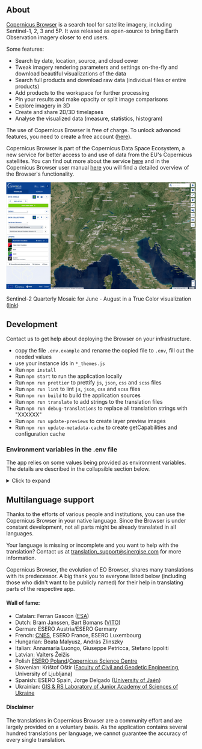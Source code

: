## About

[Copernicus Browser](https://browser.dataspace.copernicus.eu/) is a search tool for satellite imagery, including Sentinel-1, 2, 3 and 5P. It was released as open-source to bring Earth Observation imagery closer to end users.

Some features:

* Search by date, location, source, and cloud cover
* Tweak imagery rendering parameters and settings on-the-fly and download beautiful visualizations of the data
* Search full products and download raw data (individual files or entire products)
* Add products to the workspace for further processing
* Pin your results and make opacity or split image comparisons
* Explore imagery in 3D
* Create and share 2D/3D timelapses
* Analyse the visualized data (measure, statistics, histogram)

The use of Copernicus Browser is free of charge. To unlock advanced features, you need to create a free account ([here](https://identity.cloudferro.com/auth/realms/CDSE/protocol/openid-connect/auth?client_id=sh-5f8b63-YOUR-INSTANCEID-HERE&redirect_uri=https%3A%2F%2Fdataspace.copernicus.eu%2Fbrowser%2FoauthCallback.html&response_type=token&state=)).

Copernicus Browser is part of the Copernicus Data Space Ecosystem, a new service for better access to and use of data from the EU's Copernicus satellites. You can find out more about the service [here](https://dataspace.copernicus.eu/about) and in the Copernicus Browser user manual [here](https://documentation.dataspace.copernicus.eu/Applications/Browser.html) you will find a detailed overview of the Browser's functionality.

<img src="copernicus_browser.png" />

Sentinel-2 Quarterly Mosaic for June - August in a True Color visualization ([link](https://link.dataspace.copernicus.eu/0im))

## Development

Contact us to get help about deploying the Browser on your infrastructure.

* copy the file `.env.example` and rename the copied file to `.env`, fill out the needed values
* use your instance ids in `*_themes.js`
* Run `npm install`
* Run `npm start` to run the application locally
* Run `npm run prettier` to prettify `js`, `json`, `css` and `scss` files
* Run `npm run lint` to lint `js`, `json`, `css` and `scss` files
* Run `npm run build` to build the application sources
* Run `npm run translate` to add strings to the translation files
* Run `npm run debug-translations` to replace all translation strings with "XXXXXX"
* Run `npm run update-previews` to create layer preview images
* Run `npm run update-metadata-cache` to create getCapabilities and configuration cache

### Environment variables in the .env file

The app relies on some values being provided as environment variables. The details are described in the collapsible section below.

<details>
  <summary>Click to expand</summary>

#### Mandatory

- `REACT_APP_ROOT_URL`: URL at which the app is (publicly) accessible
  - Needed for correctly setting URLs for assets and authentication.
  - `http://localhost:3000/` for local development, the whole public url for deployments on web servers

- `REACT_APP_SH_SERVICES_URL`: URL at which the Sentinel Hub services are accessible 
  - `https://sh.dataspace.copernicus.eu`

Application supports usage with user login or anonymously (without having to log in).
In case of anonymous usage, the instance ids in `default_themes.js` and `education_themes.js` need to be set. Contact us for support.

Environment variables needed for user login:
- `REACT_APP_AUTH_BASEURL`: Base URL for user login
  - https://identity.dataspace.copernicus.eu/auth/realms/CDSE/protocol/openid-connect/ (URL in case you plan to use the Copernicus Dataspace Ecosytem user managment/login)
- `REACT_APP_CLIENTID`: ID of the OAuth client created in the [Dashboard](https://shapps.dataspace.copernicus.eu/dashboard/) and designated for user login
  - create your OAuth client in the [Dashboard](https://shapps.dataspace.copernicus.eu/dashboard/)

Environment variables needed for anonymous usage:
- `REACT_APP_CAPTCHA_SITE_KEY`: Google Captcha site key for anonymous authentication (to enable usage without user login)
  - contact us for support
- `REACT_APP_ANON_AUTH_SERVICE_URL`: URL for anonymous authentication (to enable usage without user login)
  - contact us for support

#### Optional

- `REACT_APP_EOB_BACKEND`: Backend for saving user pins and timelapses
  - contact us for support
  - without it, users cannot save pins without downloading them or share timelapses
- `REACT_APP_MAPTILER_KEY`: MapTiler key for accessing maps on MapTiler
  - create your key on [MapTiler's website](https://www.maptiler.com/)
  - without it, there will be no basemaps or overlays other than the default OSM basemap
- `REACT_APP_MAPTILER_MAP_ID_<name>` 
  - names and styles used in `src/Map/Layers.js`: `BORDERS`, `ROADS`, `CONTOUR`, `WATER`, `VOYAGER`, `LIGHT`, `LABELS`
  - create your maps on [MapTiler's website](https://www.maptiler.com/)
  - without it, there will be no basemaps or overlays other than the default OSM basemap
- `REACT_APP_GOOGLE_TOKEN`: Google Maps API key for location search
  - see [Google's documentation](https://developers.google.com/maps/documentation/javascript/get-api-key)
  - without it, users won't be able to use Google for location search
- `REACT_APP_GOOGLE_MAP_KEY`: Google Maps API key for Google satellite baselayer
  - see [Google's documentation](https://developers.google.com/maps/documentation/javascript/get-api-key)
  - without it, there will be no Google Satellite basemap for paying users
- `REACT_APP_CDAS_ODATA_SEARCH_URL`: Copernicus Dataspace Ecosystem URL for searching for products
  - `https://catalogue.dataspace.copernicus.eu/odata/v1/`
  - see [Copernicus Dataspace Ecosystem documentation](https://documentation.dataspace.copernicus.eu/APIs/OData.html)
  - without it, users won't be able to search Copernicus Dataspace Ecosystem products
- `REACT_APP_CDAS_ODATA_DOWNLOAD_URL`: Copernicus Dataspace Ecosystem URL for downloading products
  - `https://zipper.dataspace.copernicus.eu/odata/v1/`
  - see [Copernicus Dataspace Ecosystem documentation](https://documentation.dataspace.copernicus.eu/APIs/OData.html)
  - without it, users won't be able to download Copernicus Dataspace Ecosystem products
- `REACT_APP_REBRANDLY_API_KEY`: URL shortener
  - create your account on [Rebrandly's website](https://www.rebrandly.com/)
  - without it, users won't be able to share the short URL (the long URL still works)
- `REACT_APP_PLANET_API_KEY`: Planet Labs API key for using their data
  - see [Planet Labs website](https://www.planet.com/)
  - without it, users won't be able to buy Planet data through this app or view it in the app

#### Optional, for maintenance
- `APP_ADMIN_CLIENT_ID`: ID of the OAuth client created in the [Dashboard](https://shapps.dataspace.copernicus.eu/dashboard/) and used for updating configurations cache and preview images
  - see [Sentinel Hub on Copernicus Dataspace Ecosystem documentation](https://documentation.dataspace.copernicus.eu/APIs/SentinelHub/Overview/Authentication.html)
  - without it, maintainers won't be able to update configurations cache and preview images
- `APP_ADMIN_CLIENT_SECRET`: Secret of the OAuth client created in the [Dashboard](https://shapps.dataspace.copernicus.eu/dashboard/) and used for updating configurations cache and preview images
  - see [Sentinel Hub on Copernicus Dataspace Ecosystem documentation](https://documentation.dataspace.copernicus.eu/APIs/SentinelHub/Overview/Authentication.html)
  -  without it, maintainers won't be able to update configurations cache and preview images
- `APP_ADMIN_AUTH_BASEURL`: Auth URL to authenticate with client id and secret for updating configurations cache and preview images
  - `https://identity.dataspace.copernicus.eu/auth/realms/CDSE/protocol/openid-connect/token`
  - see [Copernicus Dataspace Ecosystem documentation](https://documentation.dataspace.copernicus.eu/APIs/Token.html)
  - see [Sentinel Hub on Copernicus Dataspace Ecosystem documentation](https://documentation.dataspace.copernicus.eu/APIs/SentinelHub/Overview/Authentication.html)
  - without it, maintainers won't be able to update configurations cache and preview images

</details>

## Multilanguage support

Thanks to the efforts of various people and institutions, you can use the Copernicus Browser in your native language. Since the Browser is under constant development, not all parts might be already translated in all languages.

Your language is missing or incomplete and you want to help with the translation? Contact us at translation_support@sinergise.com for more information.

Copernicus Browser, the evolution of EO Browser, shares many translations with its predecessor. A big thank you to everyone listed below (including those who didn't want to be publicly named) for their help in translating parts of the respective app.

#### Wall of fame:
- Catalan: Ferran Gascon ([ESA](https://www.esa.int/))
- Dutch: Bram Janssen, Bart Bomans ([VITO](https://remotesensing.vito.be/))
- German: ESERO Austria/ESERO Germany
- French: [CNES](https://cnes.fr/en), ESERO France, ESERO Luxembourg
- Hungarian: Beata Malyusz, András Zlinszky
- Italian: Annamaria Luongo, Giuseppe Petricca, Stefano Ippoliti
- Latvian: Valters Žeižis
- Polish [ESERO Poland](https://esero.kopernik.org.pl/)/[Copernicus Science Centre](https://esero.kopernik.org.pl/)
- Slovenian: Krištof Oštir ([Faculty of Civil and Geodetic Engineering](https://www.en.fgg.uni-lj.si/), University of Ljubljana)
- Spanish: ESERO Spain,  Jorge Delgado ([University of Jaén](https://www.ujaen.es/en))
- Ukrainian: [GIS & RS Laboratory of Junior Academy of Sciences of Ukraine](https://man.gov.ua/en/)

#### Disclaimer 

The translations in Copernicus Browser are a community effort and are largely provided on a voluntary basis. As the application contains several hundred translations per language, we cannot guarantee the accuracy of every single translation.